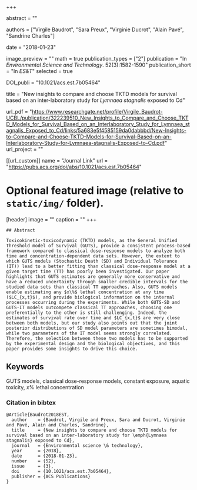 +++

  abstract = ""
  
  authors = ["Virgile Baudrot", "Sara Preux", "Virginie Ducrot", "Alain Pavé", "Sandrine Charles"]

date = "2018-01-23"

image_preview = ""
math = true
publication_types = ["2"]
publication = "In *Environmental Science and Technology*. 52(3):1582-1590"
publication_short = "In *ES&T*"
selected = true

  DOI_publi = "10.1021/acs.est.7b05464"

  title = "New insights to compare and choose TKTD models for survival based on an inter-laboratory study for *Lymnaea stagnalis* exposed to Cd"
  
  url_pdf = "https://www.researchgate.net/profile/Virgile_Baudrot-UCBL/publication/322239510_New_Insights_to_Compare_and_Choose_TKTD_Models_for_Survival_Based_on_an_Interlaboratory_Study_for_Lymnaea_stagnalis_Exposed_to_Cd/links/5a683e5f4585159da0dabbbd/New-Insights-to-Compare-and-Choose-TKTD-Models-for-Survival-Based-on-an-Interlaboratory-Study-for-Lymnaea-stagnalis-Exposed-to-Cd.pdf"
  url_project = ""


[[url_custom]]
  name = "Journal Link"
  url = "https://pubs.acs.org/doi/abs/10.1021/acs.est.7b05464"
  
  # Optional featured image (relative to `static/img/` folder).
  [header]
  image = ""
  caption = ""
  +++

  
    ## Abstract
    
    Toxicokinetic-toxicodynamic (TKTD) models, as the General Unified Threshold model of Survival (GUTS), provide a consistent process-based framework compared to classical dose-response models to analyze both time and concentration-dependent data sets. However, the extent to which GUTS models (Stochastic Death (SD) and Individual Tolerance (IT)) lead to a better fitting than classical dose-response model at a given target time (TT) has poorly been investigated. Our paper highlights that GUTS estimates are generally more conservative and have a reduced uncertainty through smaller credible intervals for the studied data sets than classical TT approaches. Also, GUTS models enable estimating any $x\%$ lethal concentration at any time ($LC_{x,t}$), and provide biological information on the internal processes occurring during the experiments. While both GUTS-SD and GUTS-IT models outcompete classical TT approaches, choosing one preferentially to the other is still challenging. Indeed, the estimates of survival rate over time and $LC_{x,t}$ are very close between both models, but our study also points out that the joint posterior distributions of SD model parameters are sometimes bimodal, while two parameters of the IT model seems strongly correlated. Therefore, the selection between these two models has to be supported by the experimental design and the biological objectives, and this paper provides some insights to drive this choice.
  
  ##  Keywords
  
  GUTS models, classical dose-response models, constant exposure, aquatic toxicity, $x\%$ lethal concentration
  
  
  ### Citation in bibtex
  
  ```
  @Article{Baudrot2018EST,
    author    = {Baudrot, Virgile and Preux, Sara and Ducrot, Virginie and Pavé, Alain and Charles, Sandrine},
    title     = {New insights to compare and choose TKTD models for survival based on an inter-laboratory study for \emph{Lymnaea stagnalis} exposed to Cd},
    journal   = {Environmental science \& technology},
    year      = {2018},
    date      = {2018-01-23},
    number    = {52},
    issue     = {3},
    doi       = {10.1021/acs.est.7b05464},
    publisher = {ACS Publications}
  }
  ```